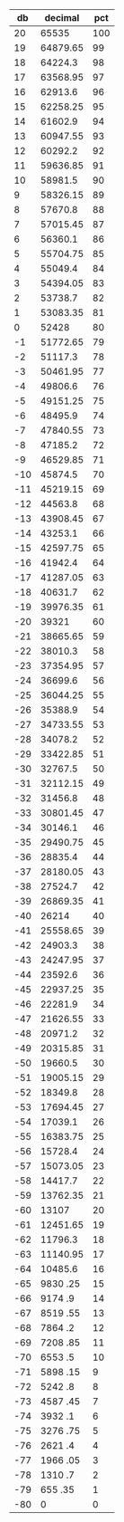 | db     | decimal    | pct     |
| -----  | ---------- | ------- |
|20      | 65535      |  100    |
|19      | 64879.65   |  99     |
|18      | 64224.3    |  98     |
|17      | 63568.95   |  97     |
|16      | 62913.6    |  96     |
|15      | 62258.25   |  95     |
|14      | 61602.9    |  94     |
|13      | 60947.55   |  93     |
|12      | 60292.2    |  92     |
|11      | 59636.85   |  91     |
|10      | 58981.5    |  90     |
|9       | 58326.15   |  89     |
|8       | 57670.8    |  88     |
|7       | 57015.45   |  87     |
|6       | 56360.1    |  86     |
|5       | 55704.75   |  85     |
|4       | 55049.4    |  84     |
|3       | 54394.05   |  83     |
|2       | 53738.7    |  82     |
|1       | 53083.35   |  81     |
|0       | 52428      |  80     |
|-1      | 51772.65   |  79     |
|-2      | 51117.3    |  78     |
|-3      | 50461.95   |  77     |
|-4      | 49806.6    |  76     |
|-5      | 49151.25   |  75     |
|-6      | 48495.9    |  74     |
|-7      | 47840.55   |  73     |
|-8      | 47185.2    |  72     |
|-9      | 46529.85   |  71     |
|-10     | 45874.5    |  70     |
|-11     | 45219.15   |  69     |
|-12     | 44563.8    |  68     |
|-13     | 43908.45   |  67     |
|-14     | 43253.1    |  66     |
|-15     | 42597.75   |  65     |
|-16     | 41942.4    |  64     |
|-17     | 41287.05   |  63     |
|-18     | 40631.7    |  62     |
|-19     | 39976.35   |  61     |
|-20     | 39321      |  60     |
|-21     | 38665.65   |  59     |
|-22     | 38010.3    |  58     |
|-23     | 37354.95   |  57     |
|-24     | 36699.6    |  56     |
|-25     | 36044.25   |  55     |
|-26     | 35388.9    |  54     |
|-27     | 34733.55   |  53     |
|-28     | 34078.2    |  52     |
|-29     | 33422.85   |  51     |
|-30     | 32767.5    |  50     |
|-31     | 32112.15   |  49     |
|-32     | 31456.8    |  48     |
|-33     | 30801.45   |  47     |
|-34     | 30146.1    |  46     |
|-35     | 29490.75   |  45     |
|-36     | 28835.4    |  44     |
|-37     | 28180.05   |  43     |
|-38     | 27524.7    |  42     |
|-39     | 26869.35   |  41     |
|-40     | 26214      |  40     |
|-41     | 25558.65   |  39     |
|-42     | 24903.3    |  38     |
|-43     | 24247.95   |  37     |
|-44     | 23592.6    |  36     |
|-45     | 22937.25   |  35     |
|-46     | 22281.9    |  34     |
|-47     | 21626.55   |  33     |
|-48     | 20971.2    |  32     |
|-49     | 20315.85   |  31     |
|-50     | 19660.5    |  30     |
|-51     | 19005.15   |  29     |
|-52     | 18349.8    |  28     |
|-53     | 17694.45   |  27     |
|-54     | 17039.1    |  26     |
|-55     | 16383.75   |  25     |
|-56     | 15728.4    |  24     |
|-57     | 15073.05   |  23     |
|-58     | 14417.7    |  22     |
|-59     | 13762.35   |  21     |
|-60     | 13107      |  20     |
|-61     | 12451.65   |  19     |
|-62     | 11796.3    |  18     |
|-63     | 11140.95   |  17     |
|-64     | 10485.6    |  16     |
|-65     | 9830 .25   |  15     |
|-66     | 9174 .9    |  14     |
|-67     | 8519 .55   |  13     |
|-68     | 7864 .2    |  12     |
|-69     | 7208 .85   |  11     |
|-70     | 6553 .5    |  10     |
|-71     | 5898 .15   |  9      |
|-72     | 5242 .8    |  8      |
|-73     | 4587 .45   |  7      |
|-74     | 3932 .1    |  6      |
|-75     | 3276 .75   |  5      |
|-76     | 2621 .4    |  4      |
|-77     | 1966 .05   |  3      |
|-78     | 1310 .7    |  2      |
|-79     | 655  .35   |  1      |
|-80     | 0          |  0      |
